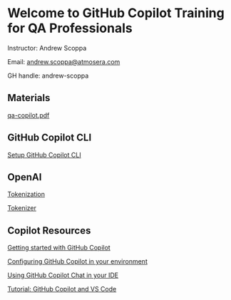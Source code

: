 # Welcome to GitHub Copilot Training for QA Professionals

Instructor: Andrew Scoppa

Email: andrew.scoppa@atmosera.com

GH handle:  andrew-scoppa

## Materials

[qa-copilot.pdf](https://github.com/user-attachments/files/16324790/qa-copilot.pdf)

## GitHub Copilot CLI

[Setup GitHub Copilot CLI](https://docs.github.com/en/copilot/github-copilot-in-the-cli/setting-up-github-copilot-in-the-cli)

## OpenAI

[Tokenization](https://microsoft.github.io/Workshop-Interact-with-OpenAI-models/tokenization)

[Tokenizer](https://platform.openai.com/tokenizer)

## Copilot Resources

[Getting started with GitHub Copilot](https://docs.github.com/en/copilot/using-github-copilot/getting-started-with-github-copilot)

[Configuring GitHub Copilot in your environment](https://docs.github.com/en/copilot/configuring-github-copilot/configuring-github-copilot-in-your-environment)

[Using GitHub Copilot Chat in your IDE](https://docs.github.com/en/copilot/github-copilot-chat/using-github-copilot-chat-in-your-ide)

[Tutorial: GitHub Copilot and VS Code](https://github.com/skills/copilot-codespaces-vscode)














